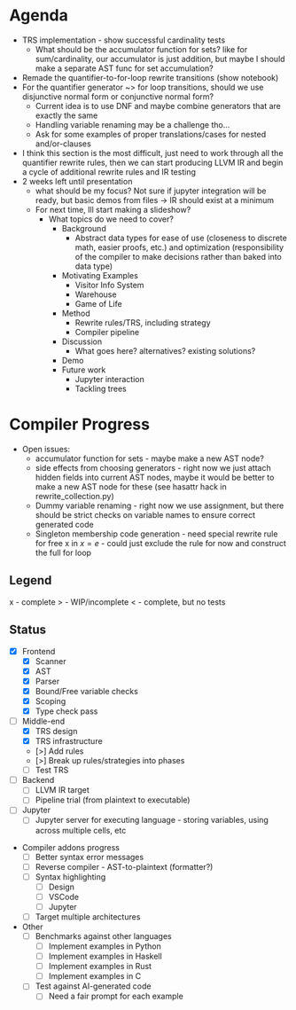 # Agenda

- TRS implementation - show successful cardinality tests
  - What should be the accumulator function for sets? like for sum/cardinality, our accumulator is just addition, but maybe I should make a separate AST func for set accumulation?
- Remade the quantifier-to-for-loop rewrite transitions (show notebook)
- For the quantifier generator ~> for loop transitions, should we use disjunctive normal form or conjunctive normal form?
  - Current idea is to use DNF and maybe combine generators that are exactly the same
  - Handling variable renaming may be a challenge tho...
  - Ask for some examples of proper translations/cases for nested and/or-clauses
- I think this section is the most difficult, just need to work through all the quantifier rewrite rules, then we can start producing LLVM IR and begin a cycle of additional rewrite rules and IR testing
- 2 weeks left until presentation
  - what should be my focus? Not sure if jupyter integration will be ready, but basic demos from files -> IR should exist at a minimum
  - For next time, Ill start making a slideshow?
    - What topics do we need to cover?
      - Background
        - Abstract data types for ease of use (closeness to discrete math, easier proofs, etc.) and optimization (responsibility of the compiler to make decisions rather than baked into data type)
      - Motivating Examples
        - Visitor Info System
        - Warehouse
        - Game of Life
      - Method
        - Rewrite rules/TRS, including strategy
        - Compiler pipeline
      - Discussion
        - What goes here? alternatives? existing solutions?
      - Demo
      - Future work
        - Jupyter interaction
        - Tackling trees

# Compiler Progress

- Open issues:
  - accumulator function for sets - maybe make a new AST node?
  - side effects from choosing generators - right now we just attach hidden fields into current AST nodes, maybe it would be better to make a new AST node for these (see hasattr hack in rewrite_collection.py)
  - Dummy variable renaming - right now we use assignment, but there should be strict checks on variable names to ensure correct generated code
  - Singleton membership code generation - need special rewrite rule for free x in $x = e$ - could just exclude the rule for now and construct the full for loop

## Legend

x - complete
\> - WIP/incomplete
< - complete, but no tests

## Status

- [x] Frontend
  - [x] Scanner
  - [x] AST
  - [x] Parser
  - [x] Bound/Free variable checks
  - [x] Scoping
  - [x] Type check pass
- [ ] Middle-end
  - [x] TRS design
  - [x] TRS infrastructure
  - [>] Add rules
  - [>] Break up rules/strategies into phases
  - [ ] Test TRS
- [ ] Backend
  - [ ] LLVM IR target
  - [ ] Pipeline trial (from plaintext to executable)
- [ ] Jupyter
  - [ ] Jupyter server for executing language - storing variables, using across multiple cells, etc
- Compiler addons progress
  - [ ] Better syntax error messages
  - [ ] Reverse compiler - AST-to-plaintext (formatter?)
  - [ ] Syntax highlighting
    - [ ] Design
    - [ ] VSCode
    - [ ] Jupyter
  - [ ] Target multiple architectures
- Other
  - [ ] Benchmarks against other languages
    - [ ] Implement examples in Python
    - [ ] Implement examples in Haskell
    - [ ] Implement examples in Rust
    - [ ] Implement examples in C
  - [ ] Test against AI-generated code
    - [ ] Need a fair prompt for each example
